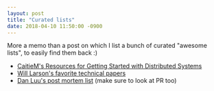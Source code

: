 ```yaml
---
layout: post
title: "Curated lists"
date: 2018-04-10 11:50:00 -0900
---
```



More a memo than a post on which I list a bunch of curated "awesome lists", to easily find them back :)

- [CaitieM's Resources for Getting Started with Distributed Systems](https://caitiem.com/2017/09/07/getting-started-with-distributed-systems/)
- [Will Larson's favorite technical papers](https://lethain.com/some-of-my-favorite-technical-papers/)
- [Dan Luu's post mortem list](https://github.com/danluu/post-mortems) (make sure to look at PR too)
